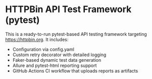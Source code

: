 # HTTPBin API Test Framework (pytest)

This is a ready-to-run pytest-based API testing framework targeting https://httpbin.org.
It includes:
- Configuration via config.yaml
- Custom retry decorator with detailed logging
- Faker-based dynamic test data generation
- Allure and pytest-html reporting support
- GitHub Actions CI workflow that uploads reports as artifacts
